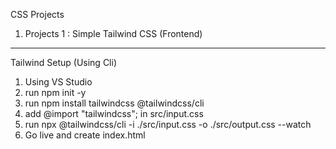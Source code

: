 
CSS Projects

1. Projects 1 : Simple Tailwind CSS (Frontend)

--------------------------------------------------

Tailwind Setup (Using Cli)
1. Using VS Studio
2. run npm init -y
3. run npm install tailwindcss @tailwindcss/cli
4. add @import "tailwindcss"; in src/input.css
5. run npx @tailwindcss/cli -i ./src/input.css -o ./src/output.css --watch
6. Go live and create index.html


